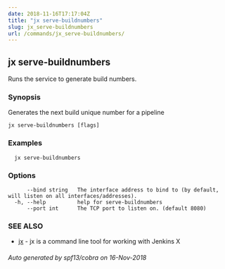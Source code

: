 ```yaml
---
date: 2018-11-16T17:17:04Z
title: "jx serve-buildnumbers"
slug: jx_serve-buildnumbers
url: /commands/jx_serve-buildnumbers/
---
```

## jx serve-buildnumbers

Runs the service to generate build numbers.

### Synopsis

Generates the next build unique number for a pipeline

```
jx serve-buildnumbers [flags]
```

### Examples

```
  jx serve-buildnumbers
```

### Options

```
      --bind string   The interface address to bind to (by default, will listen on all interfaces/addresses).
  -h, --help          help for serve-buildnumbers
      --port int      The TCP port to listen on. (default 8080)
```

### SEE ALSO

* [jx](/commands/jx/)	 - jx is a command line tool for working with Jenkins X

###### Auto generated by spf13/cobra on 16-Nov-2018
